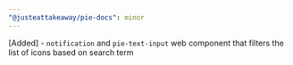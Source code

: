 ```yaml
---
"@justeattakeaway/pie-docs": minor
---
```


[Added] - `notification` and `pie-text-input` web component that filters the list of icons based on search term

